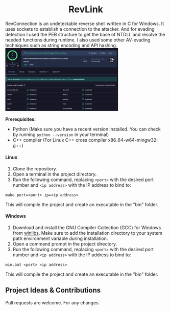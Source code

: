 <div align="center">
  <h1>RevLink</h1>
</div>
RevConnection is an undetectable reverse shell written in C for Windows. It uses sockets to establish a connection to the attacker. And for evading detection I used the PEB structure to get the base of NTDLL and resolve the needed functions during runtime. I also used some other AV-evading techniques such as string encoding and API hashing.

<img src="assets/screenshot.png" alt="My cool logo" width="70%"/>


**Prerequisites:**
-   Python (Make sure you have a recent version installed. You can check by running `python --version` in your terminal)
-   C++ compiler (For Linux C++ cross compiler x86_64-w64-mingw32-g++)

#### Linux
1.  Clone the repository.
1.  Open a terminal in the project directory.
2.  Run the following command, replacing `<port>` with the desired port number and `<ip address>` with the IP address to bind to:
```
make port=<port> ip=<ip address>

```
This will compile the project and create an executable in the "bin" folder.

#### Windows
1.  Download and install the GNU Compiler Collection (GCC) for Windows from [winlibs]([https://gcc.gnu.org/install/](https://winlibs.com/#download-release)). Make sure to add the installation directory to your system path environment variable during installation.
2.  Open a command prompt in the project directory.
3.  Run the following command, replacing `<port>` with the desired port number and `<ip address>` with the IP address to bind to:
```
win.bat <port> <ip address>

```

This will compile the project and create an executable in the "bin" folder.

## Project Ideas & Contributions

Pull requests are welcome. For any changes.
